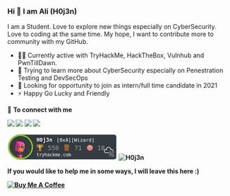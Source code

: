 ### Hi 👋 I am Ali (H0j3n)

I am a Student. Love to explore new things especially on CyberSecurity. Love to coding at the same time. My hope, I want to contribute more to community with my GitHub.

- 🐱‍💻 Currently active with TryHackMe, HackTheBox, Vulnhub and PwnTillDawn.
- 🌱 Trying to learn more about CyberSecurity especially on Penestration Testing and DevSecOps
- 👔 Looking for opportunity to join as intern/full time candidate in 2021
- ⚡ Happy Go Lucky and Friendly

🤝 <b>To connect with me<b>
  
[<img src="https://img.shields.io/badge/twitter-%231DA1F2.svg?&style=for-the-badge&logo=twitter&logoColor=white" />](https://twitter.com/h0j3n) 
[<img src="https://img.shields.io/badge/medium-%2312100E.svg?&style=for-the-badge&logo=medium&logoColor=white" />](https://medium.com/@muhammad.aliakbr98)
[<img src="https://img.shields.io/badge/linkedin-%230077B5.svg?&style=for-the-badge&logo=linkedin&logoColor=white" />](https://www.linkedin.com/in/mdaliakbar98/)
![](https://img.shields.io/github/followers/h0j3n?style=for-the-badge&logo=appveyor)
 
![H0j3n](H0j3n.png)
![H0j3n](https://www.hackthebox.eu/badge/image/233210)

<break>
  
<b>If you would like to help me in some ways, I will leave this here :) </b>

<a href="https://www.buymeacoffee.com/H0j3n" target="_blank"><img src="https://cdn.buymeacoffee.com/buttons/default-yellow.png" alt="Buy Me A Coffee" width="150" ></a>
 
